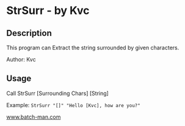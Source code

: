
# StrSurr - by Kvc
## Description
This program can Extract the string surrounded by given characters.

Author: Kvc

## Usage
Call StrSurr [Surrounding Chars] [String]

Example: 
`StrSurr "[]" "Hello [Kvc], how are you?"`



www.batch-man.com

